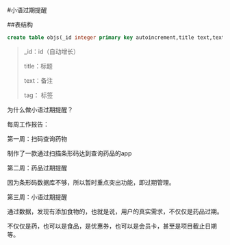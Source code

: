 #小语过期提醒

##表结构

```sql lite
create table objs(_id integer primary key autoincrement,title text,text text,tag text,expire_date text
```

> _id：id（自动增长）
>
> title：标题
>
> text：备注
>
> tag： 标签

为什么做小语过期提醒？

每周工作报告：

第一周：扫码查询药物

制作了一款通过扫描条形码达到查询药品的app

第二周：药品过期提醒

因为条形码数据库不够，所以暂时重点突出功能，即过期管理。

第三周：小语过期提醒

通过数据，发现有添加食物的，也就是说，用户的真实需求，不仅仅是药品过期。

不仅仅是药，也可以是食品，是优惠券，也可以是会员卡，甚至是项目截止日期等。

